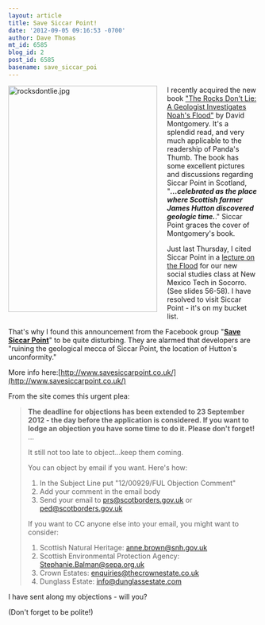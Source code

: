 ```yaml
---
layout: article
title: Save Siccar Point!
date: '2012-09-05 09:16:53 -0700'
author: Dave Thomas
mt_id: 6585
blog_id: 2
post_id: 6585
basename: save_siccar_poi
---
```

[<img src="/PT/uploads/2012/rocksdontlie-thumb-300x456-1117.jpg" alt="rocksdontlie.jpg" width="300" height="456" style="float: left; margin: 0 20px 20px 0;" class="mt-image-left" />](http://pandasthumb.org/assets_c/2012/09/rocksdontlie-1117.html)
I recently acquired the new book ["The Rocks Don't Lie: A Geologist Investigates Noah's Flood"](http://www.amazon.com/Rocks-Dont-Lie-Geologist-Investigates/dp/0393082393/ref=sr_1_1?s=books&amp;ie=UTF8&amp;qid=1346860418&amp;sr=1-1&amp;keywords=the+rocks+don%27t+lie) by David Montgomery.  It's a splendid read, and very much applicable to the readership of Panda's Thumb.  The book has some excellent pictures and discussions regarding Siccar Point in Scotland, "_**...celebrated as the place where Scottish farmer James Hutton discovered geologic time.**_."  Siccar Point graces the cover of Montgomery's book. 

Just last Thursday, I cited Siccar Point in a [lecture on the Flood](http://www.passcal.nmt.edu/~dthomas/classes/SS189flood.pdf) for our new social studies class at New Mexico Tech in Socorro. (See slides 56-58).  I have resolved to visit Siccar Point - it's on my bucket list.

That's why I found this announcement from the Facebook group "[**Save Siccar Point**](http://www.facebook.com/pages/Save-Siccar-Point/463995490307088)" to be quite disturbing.  They are alarmed that developers are "ruining the geological mecca of Siccar Point, the location of Hutton's unconformity."

More info here:[http://www.savesiccarpoint.co.uk/](http://www.savesiccarpoint.co.uk/)

From the site comes this urgent plea:

> **The deadline for objections has been extended to 23 September 2012 - the day before the application is considered. If you want to lodge an objection you have some time to do it. Please don't forget!**
> ...
> 
> It still not too late to object...keep them coming.
> 
> You can object by email if you want. Here's how:
> 
> 
> 
> 1. In the Subject Line put "12/00929/FUL Objection Comment"
> 1. Add your comment in the email body
> 1. Send your email to prs@scotborders.gov.uk or ped@scotborders.gov.uk
> 
> 
> If you want to CC anyone else into your email, you might want to consider:
> 
> 
> 
> 1. Scottish Natural Heritage: anne.brown@snh.gov.uk
> 1. Scottish Environmental Protection Agency: Stephanie.Balman@sepa.org.uk
> 1. Crown Estates: enquiries@thecrownestate.co.uk
> 1. Dunglass Estate: info@dunglassestate.com

I have sent along my objections - will you?

(Don't forget to be polite!)
